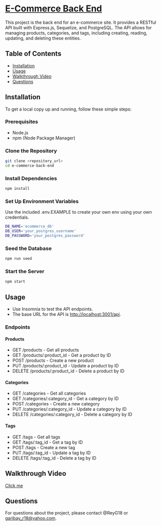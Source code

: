 # [E-Commerce Back End](https://drive.google.com/file/d/1_ReyIyQa-u4aJecxztAkq_pNyLME4xBM/view)

This project is the back end for an e-commerce site. It provides a RESTful API built with Express.js, Sequelize, and PostgreSQL. The API allows for managing products, categories, and tags, including creating, reading, updating, and deleting these entities.

## Table of Contents

- [Installation](#installation)
- [Usage](#usage)
- [Walkthrough Video](#walkthrough-video)
- [Questions](#questions)

## Installation

To get a local copy up and running, follow these simple steps:

### Prerequisites

- Node.js
- npm (Node Package Manager)

### Clone the Repository

```bash
git clone <repository_url>
cd e-commerce-back-end
```

### Install Dependencies

```bash
npm install
```

### Set Up Environment Variables

Use the included .env.EXAMPLE to create your own env using your own credentials.

```bash
DB_NAME='ecommerce_db'
DB_USER='your_postgres_username'
DB_PASSWORD='your_postgres_password'
```

### Seed the Database

```bash
npm run seed
```

### Start the Server

```bash
npm start
```

## Usage

- Use Insomnia to test the API endpoints.
- The base URL for the API is <http://localhost:3001/api>.

### Endpoints

#### Products

- GET /products - Get all products
- GET /products/:product_id - Get a product by ID
- POST /products - Create a new product
- PUT /products/:product_id - Update a product by ID
- DELETE /products/:product_id - Delete a product by ID

#### Categories

- GET /categories - Get all categories
- GET /categories/:category_id - Get a category by ID
- POST /categories - Create a new category
- PUT /categories/:category_id - Update a category by ID
- DELETE /categories/:category_id - Delete a category by ID

#### Tags

- GET /tags - Get all tags
- GET /tags/:tag_id - Get a tag by ID
- POST /tags - Create a new tag
- PUT /tags/:tag_id - Update a tag by ID
- DELETE /tags/:tag_id - Delete a tag by ID

## Walkthrough Video

[Click me](https://drive.google.com/file/d/1_ReyIyQa-u4aJecxztAkq_pNyLME4xBM/view)

## Questions

For questions about the project, please contact @ReyG18 or <garibay_r18@yahoo.com>.
